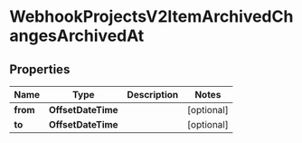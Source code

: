 

# WebhookProjectsV2ItemArchivedChangesArchivedAt


## Properties

| Name | Type | Description | Notes |
|------------ | ------------- | ------------- | -------------|
|**from** | **OffsetDateTime** |  |  [optional] |
|**to** | **OffsetDateTime** |  |  [optional] |




